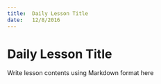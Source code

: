 ```yaml
---
title:  Daily Lesson Title
date:   12/8/2016
---
```


# Daily Lesson Title

Write lesson contents using Markdown format here
